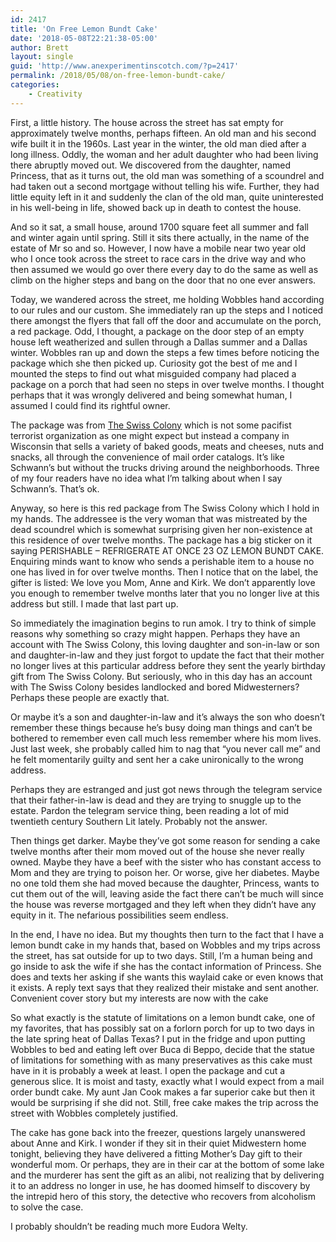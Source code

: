 ```yaml
---
id: 2417
title: 'On Free Lemon Bundt Cake'
date: '2018-05-08T22:21:38-05:00'
author: Brett
layout: single
guid: 'http://www.anexperimentinscotch.com/?p=2417'
permalink: /2018/05/08/on-free-lemon-bundt-cake/
categories:
    - Creativity
---
```


First, a little history. The house across the street has sat empty for approximately twelve months, perhaps fifteen. An old man and his second wife built it in the 1960s. Last year in the winter, the old man died after a long illness. Oddly, the woman and her adult daughter who had been living there abruptly moved out. We discovered from the daughter, named Princess, that as it turns out, the old man was something of a scoundrel and had taken out a second mortgage without telling his wife. Further, they had little equity left in it and suddenly the clan of the old man, quite uninterested in his well-being in life, showed back up in death to contest the house.

And so it sat, a small house, around 1700 square feet all summer and fall and winter again until spring. Still it sits there actually, in the name of the estate of Mr so and so. However, I now have a mobile near two year old who I once took across the street to race cars in the drive way and who then assumed we would go over there every day to do the same as well as climb on the higher steps and bang on the door that no one ever answers.

Today, we wandered across the street, me holding Wobbles hand according to our rules and our custom. She immediately ran up the steps and I noticed there amongst the flyers that fall off the door and accumulate on the porch, a red package. Odd, I thought, a package on the door step of an empty house left weatherized and sullen through a Dallas summer and a Dallas winter. Wobbles ran up and down the steps a few times before noticing the package which she then picked up. Curiosity got the best of me and I mounted the steps to find out what misguided company had placed a package on a porch that had seen no steps in over twelve months. I thought perhaps that it was wrongly delivered and being somewhat human, I assumed I could find its rightful owner.

The package was from [The Swiss Colony](https://www.swisscolony.com/) which is not some pacifist terrorist organization as one might expect but instead a company in Wisconsin that sells a variety of baked goods, meats and cheeses, nuts and snacks, all through the convenience of mail order catalogs. It’s like Schwann’s but without the trucks driving around the neighborhoods. Three of my four readers have no idea what I’m talking about when I say Schwann’s. That’s ok.

Anyway, so here is this red package from The Swiss Colony which I hold in my hands. The addressee is the very woman that was mistreated by the dead scoundrel which is somewhat surprising given her non-existence at this residence of over twelve months. The package has a big sticker on it saying PERISHABLE – REFRIGERATE AT ONCE 23 OZ LEMON BUNDT CAKE. Enquiring minds want to know who sends a perishable item to a house no one has lived in for over twelve months. Then I notice that on the label, the gifter is listed: We love you Mom, Anne and Kirk. We don’t apparently love you enough to remember twelve months later that you no longer live at this address but still. I made that last part up.

So immediately the imagination begins to run amok. I try to think of simple reasons why something so crazy might happen. Perhaps they have an account with The Swiss Colony, this loving daughter and son-in-law or son and daughter-in-law and they just forgot to update the fact that their mother no longer lives at this particular address before they sent the yearly birthday gift from The Swiss Colony. But seriously, who in this day has an account with The Swiss Colony besides landlocked and bored Midwesterners? Perhaps these people are exactly that.

Or maybe it’s a son and daughter-in-law and it’s always the son who doesn’t remember these things because he’s busy doing man things and can’t be bothered to remember even call much less remember where his mom lives. Just last week, she probably called him to nag that “you never call me” and he felt momentarily guilty and sent her a cake unironically to the wrong address.

Perhaps they are estranged and just got news through the telegram service that their father-in-law is dead and they are trying to snuggle up to the estate. Pardon the telegram service thing, been reading a lot of mid twentieth century Southern Lit lately. Probably not the answer.

Then things get darker. Maybe they’ve got some reason for sending a cake twelve months after their mom moved out of the house she never really owned. Maybe they have a beef with the sister who has constant access to Mom and they are trying to poison her. Or worse, give her diabetes. Maybe no one told them she had moved because the daughter, Princess, wants to cut them out of the will, leaving aside the fact there can’t be much will since the house was reverse mortgaged and they left when they didn’t have any equity in it. The nefarious possibilities seem endless.

In the end, I have no idea. But my thoughts then turn to the fact that I have a lemon bundt cake in my hands that, based on Wobbles and my trips across the street, has sat outside for up to two days. Still, I’m a human being and go inside to ask the wife if she has the contact information of Princess. She does and texts her asking if she wants this waylaid cake or even knows that it exists. A reply text says that they realized their mistake and sent another. Convenient cover story but my interests are now with the cake

So what exactly is the statute of limitations on a lemon bundt cake, one of my favorites, that has possibly sat on a forlorn porch for up to two days in the late spring heat of Dallas Texas? I put in the fridge and upon putting Wobbles to bed and eating left over Buca di Beppo, decide that the statue of limitations for something with as many preservatives as this cake must have in it is probably a week at least. I open the package and cut a generous slice. It is moist and tasty, exactly what I would expect from a mail order bundt cake. My aunt Jan Cook makes a far superior cake but then it would be surprising if she did not. Still, free cake makes the trip across the street with Wobbles completely justified.

The cake has gone back into the freezer, questions largely unanswered about Anne and Kirk. I wonder if they sit in their quiet Midwestern home tonight, believing they have delivered a fitting Mother’s Day gift to their wonderful mom. Or perhaps, they are in their car at the bottom of some lake and the murderer has sent the gift as an alibi, not realizing that by delivering it to an address no longer in use, he has doomed himself to discovery by the intrepid hero of this story, the detective who recovers from alcoholism to solve the case.

I probably shouldn’t be reading much more Eudora Welty.